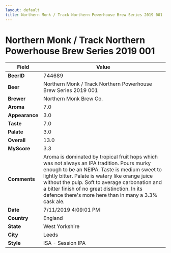 ```yaml
---
layout: default
title: Northern Monk / Track Northern Powerhouse Brew Series 2019 001
---
```


# Northern Monk / Track Northern Powerhouse Brew Series 2019 001

| Field         | Value     |
|---------------|-----------|
| **BeerID** | 744689 |
| **Beer** | Northern Monk / Track Northern Powerhouse Brew Series 2019 001 |
| **Brewer** | Northern Monk Brew Co. |
| **Aroma** | 7.0 |
| **Appearance** | 3.0 |
| **Taste** | 7.0 |
| **Palate** | 3.0 |
| **Overall** | 13.0 |
| **MyScore** | 3.3 |
| **Comments** | Aroma is dominated by tropical fruit hops which was not always an IPA tradition. Pours murky enough to be an NEIPA. Taste is medium sweet to lightly bitter. Palate is watery like orange juice without the pulp. Soft to average carbonation and a bitter finish of no great distinction. In its defence there's more here than in many a 3.3% cask ale. |
| **Date** | 7/11/2019 4:09:01 PM |
| **Country** | England |
| **State** | West Yorkshire |
| **City** | Leeds |
| **Style** | ISA - Session IPA |
